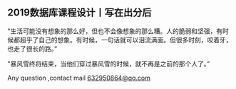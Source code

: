 ## 2019数据库课程设计丨写在出分后

​	"生活可能没有想象的那么好，但也不会像想象的那么糟。人的脆弱和坚强，有时候都超乎了自己的想象。有时候，一句话就可以泪流满面。但很多时刻，咬着牙，也走了很长的路。”

​	"暴风雪终将结束，当他们穿过暴风雪的时候，就不再是之前的那个人了。”

Any question ,contact mail 632950864@qq.com

